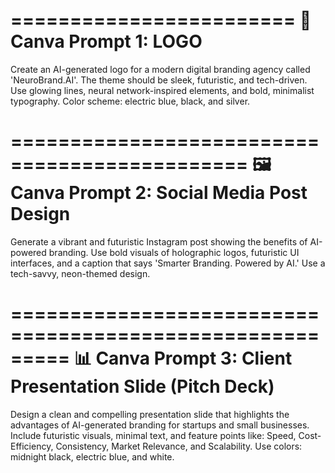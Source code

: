 ========================
🎨 Canva Prompt 1: LOGO
========================
Create an AI-generated logo for a modern digital branding agency called 'NeuroBrand.AI'. The theme should be sleek, futuristic, and tech-driven. Use glowing lines, neural network-inspired elements, and bold, minimalist typography. Color scheme: electric blue, black, and silver.


==============================================
🖼️ Canva Prompt 2: Social Media Post Design
==============================================
Generate a vibrant and futuristic Instagram post showing the benefits of AI-powered branding. Use bold visuals of holographic logos, futuristic UI interfaces, and a caption that says 'Smarter Branding. Powered by AI.' Use a tech-savvy, neon-themed design.


=========================================================
📊 Canva Prompt 3: Client Presentation Slide (Pitch Deck)
=========================================================
Design a clean and compelling presentation slide that highlights the advantages of AI-generated branding for startups and small businesses. Include futuristic visuals, minimal text, and feature points like: Speed, Cost-Efficiency, Consistency, Market Relevance, and Scalability. Use colors: midnight black, electric blue, and white.
